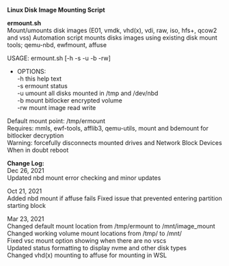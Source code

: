 **Linux Disk Image Mounting Script** 

**ermount.sh**  
Mount/umounts disk images (E01, vmdk, vhd(x), vdi, raw, iso, hfs+, qcow2 and vss) 
Automation script mounts disks images using existing disk mount tools; qemu-nbd, ewfmount, affuse 


USAGE: ermount.sh [-h -s -u -b -rw] <br>
* OPTIONS:<br> 
  -h this help text<br>
  -s ermount status<br>
  -u umount all disks mounted in /tmp and /dev/nbd<br>
  -b mount bitlocker encrypted volume<br>
  -rw mount image read write<br>

Default mount point: /tmp/ermount<br>
Requires: mmls, ewf-tools, afflib3, qemu-utils, mount and bdemount for bitlocker decryption<br>
Warning: forcefully disconnects mounted drives and Network Block Devices<br>
When in doubt reboot

**Change Log:**<br>
Dec 26, 2021<br>
  Updated nbd mount error checking and minor updates<br>
  
Oct 21, 2021<br>
  Added nbd mount if affuse fails
  Fixed issue that prevented entering partition starting block 

Mar 23, 2021<br> 
   Changed default mount location from /tmp/ermount to /mnt/image_mount<br>
   Changed working volume mount locations from /tmp/ to /mnt/<br>
   Fixed vsc mount option showing when there are no vscs<br>
   Updated status formatting to display nvme and other disk types<br>
   Changed vhd(x) mounting to affuse for mounting in WSL<br>
